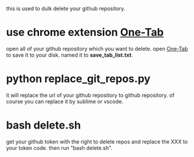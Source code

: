 this is used to dulk delete your github repository.

# use chrome extension [One-Tab](https://chrome.google.com/webstore/detail/onetab/chphlpgkkbolifaimnlloiipkdnihall?hl=zh-CN)

open all of your github repository which you want to delete. open [One-Tab](https://chrome.google.com/webstore/detail/onetab/chphlpgkkbolifaimnlloiipkdnihall?hl=zh-CN) to save it to your disk. named it to **save_tab_list.txt**.
      
      
# python replace_git_repos.py
it will replace the url of your github repository to github repository. of course you can replace it by sublime or vscode.
            
            
# bash delete.sh

get your github token with the right to delete repos and replace the XXX to your token code. then run "bash delete.sh".
